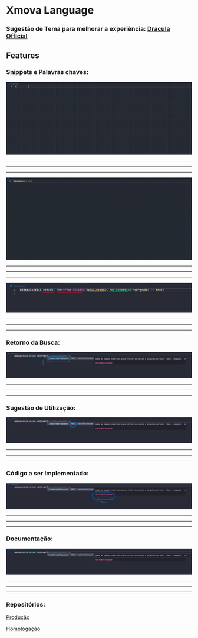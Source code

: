# Xmova Language

### Sugestão de Tema para melhorar a experiência: [Dracula Official](https://marketplace.visualstudio.com/items?itemName=dracula-theme.theme-dracula)


## Features

### Snippets e Palavras chaves:
<p align="left">
<img src="img/forReadme/Snippets_0.gif">
</p>

---
---
---
<p align="left">
<img src="img/forReadme/Snippets_1.gif">
</p>

---
---
---
<p align="left">
<img src="img/forReadme/Palavras.png">
</p>

---
---
---
### Retorno da Busca:
<p align="left">
<img src="img/forReadme/Retorno.png">
</p>

---
---
---
### Sugestão de Utilização:
<p align="left">
<img src="img/forReadme/Sugestao.png">
</p>

---
---
---
### Código a ser Implementado:
<p align="left">
<img src="img/forReadme/Codigo.png">
</p>

---
---
---
### Documentação:
<p align="left">
<img src="img/forReadme/Documentacao.png">
</p>

---
---
---
### Repositórios:
[Produção](https://github.com/RaphaelMolina/support_language_xmova/tree/main)

[Homologação](https://github.com/RaphaelMolina/support_language_xmova/tree/homol)